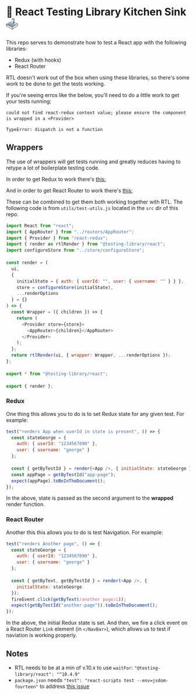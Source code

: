 # 🐙 React Testing Library Kitchen Sink ![sink](./src/images/sink_32.png)

This repo serves to demonstrate how to test a React app with the following libraries:

- Redux (with hooks)
- React Router

RTL doesn't work out of the box when using these libraries, so there's some work to be done to get the tests working.

If you're seeing erros like the below, you'll need to do a little work to get your tests running:

```console
could not find react-redux context value; please ensure the component is wrapped in a <Provider>
```

```console
TypeError: dispatch is not a function

```

## Wrappers

The use of wrappers will get tests running and greatly reduces having to retype a lot of boilerplate testing code.

In order to get Redux to work there's [this:](https://testing-library.com/docs/example-react-redux)

And in order to get React Router to work there's [this:](https://testing-library.com/docs/example-react-router)

These can be combined to get them both working together with RTL. The following code is from `utils/test-utils.js` located in the `src` dir of this repo.

```js
import React from "react";
import { AppRouter } from "../routers/AppRouter";
import { Provider } from "react-redux";
import { render as rtlRender } from "@testing-library/react";
import configureStore from "../store/configureStore";

const render = (
  ui,
  {
    initialState = { auth: { userId: "", user: { username: "" } } },
    store = configureStore(initialState),
    ...renderOptions
  } = {}
) => {
  const Wrapper = ({ children }) => {
    return (
      <Provider store={store}>
        <AppRouter>{children}</AppRouter>
      </Provider>
    );
  };
  return rtlRender(ui, { wrapper: Wrapper, ...renderOptions });
};

export * from "@testing-library/react";

export { render };
```

### Redux

One thing this allows you to do is to set Redux state for any given test. For example:

```js
test("renders App when userId in state is present", () => {
  const stateGeorge = {
    auth: { userId: "1234567890" },
    user: { username: "george" }
  };

  const { getByTestId } = render(<App />, { initialState: stateGeorge });
  const appPage = getByTestId("app-page");
  expect(appPage).toBeInTheDocument();
});
```

In the above, state is passed as the second argument to the **wrapped** render function.

### React Router

Another this this allows you to do is test Navigation. For example:

```js
test("renders Another page", () => {
  const stateGeorge = {
    auth: { userId: "1234567890" },
    user: { username: "george" }
  };

  const { getByText, getByTestId } = render(<App />, {
    initialState: stateGeorge
  });
  fireEvent.click(getByText(/another page/i));
  expect(getByTestId("another-page")).toBeInTheDocument();
});
```

In the above, the initial Redux state is set. And then, we fire a click event on a React Router `Link` element (in `</NavBar>`), which allows us to test if naviation is working properly.

## Notes

- RTL needs to be at a min of v.10.x to use `waitFor`: `"@testing-library/react": "^10.4.9"`
- `package.json` needs `"test": "react-scripts test --env=jsdom-fourteen"` to address [this issue](https://github.com/testing-library/react-testing-library/issues/662)
